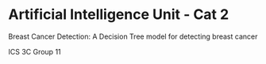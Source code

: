 # Artificial Intelligence Unit - Cat 2
Breast Cancer Detection:
A Decision Tree model for detecting breast cancer

ICS 3C Group 11
